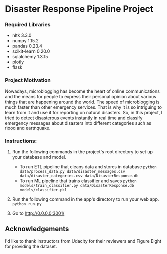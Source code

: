 # Disaster Response Pipeline Project

### Required Libraries

- nltk 3.3.0
- numpy 1.15.2
- pandas 0.23.4
- scikit-learn 0.20.0
- sqlalchemy 1.3.15
- plotly
- flask

### Project Motivation
Nowadays, microblogging has become the heart of online communications and the means for people to express their personal opinion about various things that are happening around the world. The speed of microblogging is much faster than other emergency services. That is why it is so intriguing to learn from it and use it for reporting on natural disasters. So, in this project, I tried to detect disasterous events instantly in real time and classify emergency messages about disasters into different categories such as flood and earthquake.

### Instructions:
1. Run the following commands in the project's root directory to set up your database and model.

    - To run ETL pipeline that cleans data and stores in database
        `python data/process_data.py data/disaster_messages.csv data/disaster_categories.csv data/DisasterResponse.db`
    - To run ML pipeline that trains classifier and saves
        `python models/train_classifier.py data/DisasterResponse.db models/classifier.pkl`

2. Run the following command in the app's directory to run your web app.
    `python run.py`

3. Go to http://0.0.0.0:3001/

## Acknowledgements
I'd like to thank instructors from Udacity for their reviewers and Figure Eight for providing the dataset.
